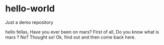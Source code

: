 # hello-world
Just a demo repository

hello fellas,
Have you ever been on mars? First of all, Do you know what is mars ?
No? Thought so! 
Ok, find out and then come back here.

